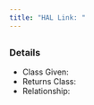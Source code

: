 ```yaml
---
title: "HAL Link: "
---
```


## 






### Details

* Class Given: 
* Returns Class: 
* Relationship: 



